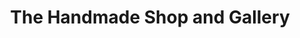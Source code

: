 ---
title: "The Handmade Shop and Gallery"
url: /bury-st-edmunds/the-handmade-shop-and-gallery/
shop: Kunst
---
